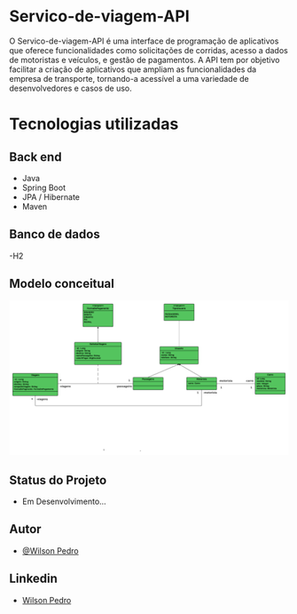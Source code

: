 # Servico-de-viagem-API

O Servico-de-viagem-API é uma interface de programação de aplicativos que oferece funcionalidades como solicitações de corridas, acesso a dados de motoristas e veículos, e gestão de pagamentos. A API tem por objetivo facilitar a criação de aplicativos que ampliam as funcionalidades da empresa de transporte, tornando-a acessível a uma variedade de desenvolvedores e casos de uso. 

# Tecnologias utilizadas
## Back end
- Java
- Spring Boot
- JPA / Hibernate
- Maven

## Banco de dados
-H2 


## Modelo conceitual
![Modelo Conceitual](https://github.com/Wilson-Pedro/images/blob/main/uber/Uber.png)



## Status do Projeto
- Em Desenvolvimento...


## Autor

- [@Wilson Pedro](https://github.com/Wilson-Pedro)

## Linkedin
- [Wilson Pedro](https://www.linkedin.com/in/wilson-pedro-976333226/)
